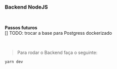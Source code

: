 ### Backend NodeJS

<br/>

**Passos futuros** <br/>
[] TODO: trocar a base para Postgress dockerizado

<br/>

> Para rodar o Backend faça o seguinte:

```
yarn dev
```